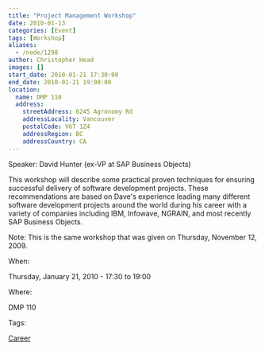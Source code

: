 ```yaml
---
title: "Project Management Workshop"
date: 2010-01-13
categories: [Event]
tags: [Workshop]
aliases:
  - /node/1298
author: Christopher Head
images: []
start_date: 2010-01-21 17:30:00
end_date: 2010-01-21 19:00:00
location:
  name: DMP 110
  address:
    streetAddress: 6245 Agronomy Rd
    addressLocality: Vancouver
    postalCode: V6T 1Z4
    addressRegion: BC
    addressCountry: CA
---
```


Speaker: David Hunter (ex-VP at SAP Business Objects)

This workshop will describe some practical proven techniques for ensuring successful delivery of software development projects. These recommendations are based on Dave's experience leading many different software development projects around the world during his career with a variety of companies including IBM, Infowave, NGRAIN, and most recently SAP Business Objects.

Note: This is the same workshop that was given on Thursday, November 12, 2009.

When: 

Thursday, January 21, 2010 - 17:30 to 19:00

Where: 

DMP 110

Tags: 

[Career](/career)
